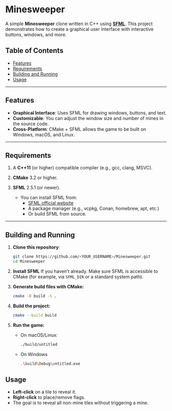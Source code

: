 # Minesweeper

A simple **Minesweeper** clone written in C++ using **[SFML](https://www.sfml-dev.org/)**. This project demonstrates how to create a graphical user interface with interactive buttons, windows, and more.

## Table of Contents
- [Features](#features)
- [Requirements](#requirements)
- [Building and Running](#building-and-running)
- [Usage](#usage)

---

## Features
- **Graphical Interface**: Uses SFML for drawing windows, buttons, and text.
- **Customizable**: You can adjust the window size and number of mines in the source code.
- **Cross-Platform**: CMake + SFML allows the game to be built on Windows, macOS, and Linux.

---

## Requirements
1. A **C++11** (or higher) compatible compiler (e.g., gcc, clang, MSVC).
2. **CMake** 3.2 or higher.
3. **SFML** 2.5.1 (or newer).

   - You can install SFML from:
     - [SFML official website](https://www.sfml-dev.org/download.php)
     - A package manager (e.g., vcpkg, Conan, homebrew, apt, etc.)
     - Or build SFML from source.

---

## Building and Running

1. **Clone this repository**:

   ```bash
   git clone https://github.com/<YOUR_USERNAME>/Minesweeper.git
   cd Minesweeper

2. **Install SFML**
   If you haven’t already. Make sure SFML is accessible to CMake (for example, via ```SFML_DIR``` or a standard system path).

3. **Generate build files with CMake:**

   ```bash
   cmake -B build -S .

4. **Build the project:**

   ```bash
   cmake --build build

5. **Run the game:**

   - On macOS/Linux:
      ```bash
      ./build/untitled

   - On Windows
     ```bash
     .\build\Debug\untitled.exe

## Usage

- **Left-click** on a tile to reveal it.
- **Right-click** to place/remove flags.
- The goal is to reveal all non-mine tiles without triggering a mine.
   



